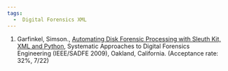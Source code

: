 ```yaml
---
tags:
  -  Digital Forensics XML
---
```

1.  Garfinkel, Simson., [Automating Disk Forensic Processing with
    Sleuth Kit, XML and
    Python](https://simson.net/clips/academic/2009.SADFE.xml_forensics.pdf),
    Systematic Approaches to Digital Forensics Engineering (IEEE/SADFE
    2009), Oakland, California. (Acceptance rate: 32%, 7/22)
